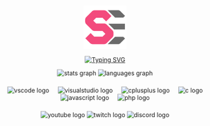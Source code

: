<div align="center">
  <a href="https://github.com/Spectral-Engine">
    <img src="github_icon.png" alt="GitHub Icon" style="width: 100px; height: 100px; cursor: pointer;">
  </a>
</div>



<p align="center">
  <a href="">
<img src="https://readme-typing-svg.demolab.com?font=Fira+Code&duration=2000&pause=1000&color=F34B7D&center=true&vCenter=true&random=true&width=800&separator=%3C&lines=g_Logger-%3EInfo(%22The+system+sees+what+I+want+it+to+see%22);%3Cg_Logger-%3EInfo(%22I+don't+chase+bugs%2C+they+find+me%22);%3Cg_Logger-%3EInfo(%22Always+learning+new+things%22);%3Cg_Logger-%3EInfo(%22Bypass+limits%2C+push+boundaries%2C+change+the+game%22);%3Cg_Logger-%3EInfo(%22Exploit+weaknesses+for+unlimited+power%22);%3Cg_Logger-%3EInfo(%22It%E2%80%99s+not+hacking%2C+it%E2%80%99s+finding+hidden+possibilities%22);%3Cg_Logger-%3EInfo(%22I+don't+test+my+code%2C+I+assert+it%22);%3Cg_Logger-%3EInfo(%22Programming%2C+where+logic+meets+creativity%22);%3Cg_Logger-%3EInfo(%22Code+is+the+only+language+that+never+lies%22);%3Cg_Logger-%3EInfo(%22Focus+on+the+solution%2C+not+the+problem%22);%3Cg_Logger-%3EInfo(%22Code+today%2C+deploy+tomorrow%22);%3Cg_Logger-%3EInfo(%22Every+mistake+is+a+learning+opportunity%22);%3Cg_Logger-%3EInfo(%22One+bug+today%2C+a+solution+tomorrow%22);%3Cg_Logger-%3EInfo(%22What%E2%80%99s+impossible+today+is+possible+tomorrow%22);%3Cg_Logger-%3EInfo(%22Simplicity+is+found+in+complexity%22);%3Cg_Logger-%3EInfo(%22I+bend+reality+with+one+line+of+code%22);%3Cg_Logger-%3EInfo(%22I+break+things+to+understand+them%22);%3Cg_Logger-%3EInfo(%22I+turn+ideas+into+reality%22);%3Cg_Logger-%3EInfo(%22Where+others+see+chaos%2C+I+see+patterns%22);%3Cg_Logger-%3EInfo(%22Nothing+is+random%2C+everything+is+logic%22);%3Cg_Logger-%3EInfo(%22Code+never+lies%2C+only+the+coder+does%22);%3Cg_Logger-%3EInfo(%22UI+is+just+the+tip+of+the+iceberg%22);" alt="Typing SVG" />
  </a>
</p>


<div align="center">
  <img src="https://github-readme-stats.vercel.app/api?username=spectral-engine&hide_title=false&hide_rank=false&show_icons=true&include_all_commits=true&count_private=true&disable_animations=false&theme=dracula&locale=en&hide_border=false" height="150" alt="stats graph"  />
  <img src="https://github-readme-stats.vercel.app/api/top-langs?username=spectral-engine&locale=en&hide_title=false&layout=compact&card_width=320&langs_count=5&theme=dracula&hide_border=false" height="150" alt="languages graph"  />
</div>

###

<div align="center">
  <img width="12" />
  <img src="https://cdn.jsdelivr.net/gh/devicons/devicon/icons/vscode/vscode-original.svg" height="40" alt="vscode logo"  />
  <img width="12" />
  <img src="https://cdn.jsdelivr.net/gh/devicons/devicon/icons/visualstudio/visualstudio-plain.svg" height="40" alt="visualstudio logo"  />
  <img width="12" />
  <img src="https://cdn.jsdelivr.net/gh/devicons/devicon/icons/cplusplus/cplusplus-original.svg" height="40" alt="cplusplus logo"  />
  <img width="12" />
  <img src="https://cdn.jsdelivr.net/gh/devicons/devicon/icons/c/c-original.svg" height="40" alt="c logo"  />
    <img width="12" />
  <img src="https://cdn.jsdelivr.net/gh/devicons/devicon/icons/javascript/javascript-original.svg" height="35" alt="javascript logo"  />
  <img width="12" />
  <img src="https://cdn.jsdelivr.net/gh/devicons/devicon/icons/php/php-original.svg" height="40" alt="php logo"  />
</div>

###

<div align="center">
  <img src="https://img.shields.io/static/v1?message=Youtube&logo=youtube&label=&color=FF0000&logoColor=white&labelColor=&style=for-the-badge" height="35" alt="youtube logo"  />
  <img src="https://img.shields.io/static/v1?message=Twitch&logo=twitch&label=&color=9146FF&logoColor=white&labelColor=&style=for-the-badge" height="35" alt="twitch logo"  />
  <img src="https://img.shields.io/static/v1?message=Discord&logo=discord&label=&color=7289DA&logoColor=white&labelColor=&style=for-the-badge" height="35" alt="discord logo"  />
</div>


